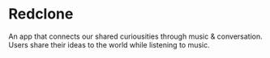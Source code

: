 # Redclone
An app that connects our shared curiousities through music & conversation. Users share their ideas to the world while listening to music.
